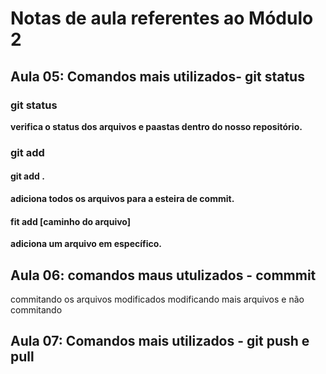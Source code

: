 # Notas de aula referentes ao Módulo 2

## Aula 05: Comandos mais utilizados- git status

### git status

**verifica o status dos arquivos e paastas dentro do nosso repositório.**

### git add

#### git add .

**adiciona todos os arquivos para a esteira de commit.**

#### fit add [caminho do arquivo]

**adiciona um arquivo em específico.**

## Aula 06: comandos maus utulizados - commmit

commitando os arquivos modificados
modificando mais arquivos e não commitando

## Aula 07: Comandos mais utilizados - git push e pull
